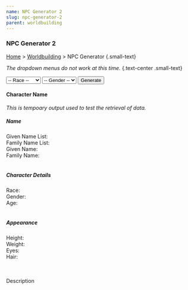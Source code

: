 ```yaml
---
name: NPC Generator 2
slug: npc-generator-2
parent: worldbuilding
---
```

### NPC Generator 2
[Home](dm-operations-center) > [Worldbuilding](worldbuilding-menu) > NPC Generator {.small-text}

*The dropdown menus do not work at this time.* {.text-center .small-text}

<div class="controls">
    <select id="selectRace">
        <option value="none">-- Race --</option>
        <option value="dragonborn">Dragonborn</option>
        <option value="dwarf">Dwarf</option>
        <option value="elf">Elf</option>
    </select>
    <select id="selectGender">
        <option value="none">-- Gender --</option>
        <option value="female">Female</option>
        <option value="male">Male</option>
    </select>
    <button id="buttonGenerateNPC" onclick="generateNPC()">Generate</button> 
</div>

<div class="result">
    <h4 id="npcFullName">Character Name</h4>
    <em class="small-text">This is tempoary output used to test the retrieval of data.</em>
    <div class="small-text">
        <h5>Name</h5>
        Given Name List: <strong id="npcGivenNameList"></strong><br/>
        Family Name List: <strong id="npcFamilyNameList"></strong><br/>
        Given Name: <strong id="npcGivenName"></strong><br/>
        Family Name: <strong id="npcFamilyName"></strong><br/>
        <br/>
        <h5>Character Details</h5>
        Race: <strong id="npcRace"></strong><br/>
        Gender: <strong id="npcGender"></strong><br/>
        Age: <strong id="npcAge"></strong><br/>
        <br/>
        <h5>Appearance</h5>
        Height: <strong id="npcHeight"></strong><br/>
        Weight: <strong id="npcWeight"></strong><br/>
        Eyes: <strong id="npcEyes"></strong><br/>
        Hair: <strong id="npcHair"></strong><br/>
        <br/>
    </div>
    <br/>
    <p id="npcDescription">Description</p>
</div>

<script src="../assets/js/generator.js"></script>
<script src="../assets/js/dice.js"></script>
<script src="../assets/js/generateName.js"></script>
<script src="../assets/js/generateNPC-2.js"></script>
<script src="../assets/data/generators_data.js"></script>